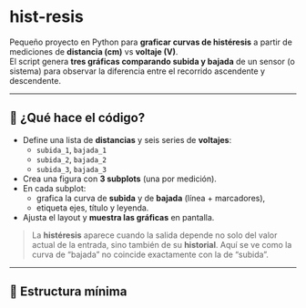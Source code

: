 # hist-resis

Pequeño proyecto en Python para **graficar curvas de histéresis** a partir de mediciones de **distancia (cm)** vs **voltaje (V)**.  
El script genera **tres gráficas comparando subida y bajada** de un sensor (o sistema) para observar la diferencia entre el recorrido ascendente y descendente.

---

## 🧩 ¿Qué hace el código?

- Define una lista de **distancias** y seis series de **voltajes**:
  - `subida_1`, `bajada_1`
  - `subida_2`, `bajada_2`
  - `subida_3`, `bajada_3`
- Crea una figura con **3 subplots** (una por medición).
- En cada subplot:
  - grafica la curva de **subida** y de **bajada** (línea + marcadores),
  - etiqueta ejes, título y leyenda.
- Ajusta el layout y **muestra las gráficas** en pantalla.

> La **histéresis** aparece cuando la salida depende no solo del valor actual de la entrada, sino también de su **historial**. Aquí se ve como la curva de “bajada” no coincide exactamente con la de “subida”.

---

## 📁 Estructura mínima

